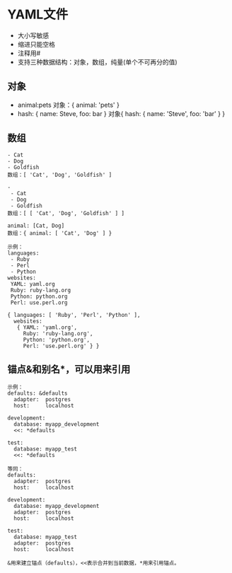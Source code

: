 # YAML文件
* 大小写敏感
* 缩进只能空格
* 注释用#
* 支持三种数据结构：对象，数组，纯量(单个不可再分的值)
## 对象
* animal:pets  对象：{ animal: 'pets' }
* hash: { name: Steve, foo: bar } 对象{ hash: { name: 'Steve', foo: 'bar' } }
## 数组
```
- Cat
- Dog
- Goldfish
数组：[ 'Cat', 'Dog', 'Goldfish' ]

-
 - Cat
 - Dog
 - Goldfish
数组：[ [ 'Cat', 'Dog', 'Goldfish' ] ]

animal: [Cat, Dog]
数组：{ animal: [ 'Cat', 'Dog' ] }
```
```
示例：
languages:
 - Ruby
 - Perl
 - Python 
websites:
 YAML: yaml.org 
 Ruby: ruby-lang.org 
 Python: python.org 
 Perl: use.perl.org

{ languages: [ 'Ruby', 'Perl', 'Python' ],
  websites: 
   { YAML: 'yaml.org',
     Ruby: 'ruby-lang.org',
     Python: 'python.org',
     Perl: 'use.perl.org' } }
```
## 锚点&和别名*，可以用来引用
```
示例：
defaults: &defaults
  adapter:  postgres
  host:     localhost

development:
  database: myapp_development
  <<: *defaults

test:
  database: myapp_test
  <<: *defaults

等同：
defaults:
  adapter:  postgres
  host:     localhost

development:
  database: myapp_development
  adapter:  postgres
  host:     localhost

test:
  database: myapp_test
  adapter:  postgres
  host:     localhost

&用来建立锚点（defaults），<<表示合并到当前数据，*用来引用锚点。
```